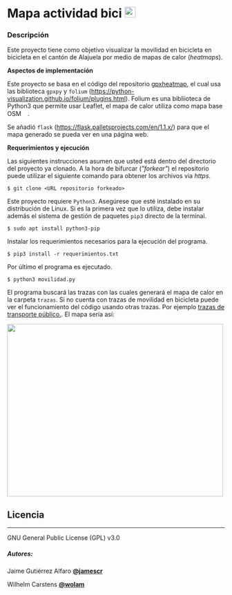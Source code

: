 # Mapa actividad bici <img src="https://image.flaticon.com/icons/png/128/3163/3163394.png" width="25" height="25" />

### Descripción     
Este proyecto tiene como objetivo visualizar la movilidad en bicicleta en bicicleta en el cantón de Alajuela por medio de mapas de calor (*heatmaps*).


**Aspectos de implementación**

 Este proyecto se basa en el código del repositorio [gpxheatmap](https://github.com/durian/gpxheatmap), el cual usa las biblioteca `gpxpy` y `folium` (https://python-visualization.github.io/folium/plugins.html). Folium es una bibliioteca de Python3 que permite usar Leaflet, el mapa de calor utiliza como mapa base OSM<img src="https://www.openstreetmap.org/assets/osm_logo_256-ed028f90468224a272961c380ecee0cfb73b8048b34f4b4b204b7f0d1097875d.png" width="15" height="15" />.

 Se añadió `flask` (https://flask.palletsprojects.com/en/1.1.x/) para que el mapa generado se pueda ver en una página web.

**Requerimientos y ejecución**

Las siguientes instrucciones asumen que usted está dentro del directorio del proyecto ya clonado. A la hora de bifurcar (*"forkear"*) el repositorio puede utilizar el siguiente comando para obtener los archivos via *https*.
```
$ git clone <URL repositorio forkeado>
```

Este proyecto requiere `Python3`. Asegúrese que esté instalado en su distribución de Linux.  Si es la primera vez que lo utiliza, debe instalar además el sistema de gestión de paquetes `pip3` directo de la terminal.
```
$ sudo apt install python3-pip
```

Instalar los requerimientos necesarios para la ejecución del programa.
```
$ pip3 install -r requerimientos.txt
```

Por último el programa es ejecutado.
```
$ python3 movilidad.py
```

El programa buscará las trazas con las cuales generará el mapa de calor en la carpeta `trazas`. Si no cuenta con trazas de movilidad en bicicleta puede  ver el funcionamiento del código usando otras trazas. Por ejemplo [trazas de transporte público.](https://github.com/labexp/trazas-transporte-publico).  El mapa sería así:

<img src="https://raw.githubusercontent.com/wolam/mapa-actividad-bici/master/imagenes-trazas/traza-santabarbar.png" width="500" height="400" />




## Licencia
---
GNU General Public License (GPL) v3.0

##### Autores:
Jaime Gutiérrez Alfaro [**@jamescr**](https://github.com/jamescr)

Wilhelm Carstens [**@wolam**](https://github.com/Wolam)
